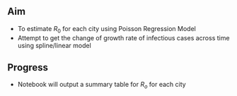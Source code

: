 ## Aim
- To estimate $R_0$ for each city using Poisson Regression Model
- Attempt to get the change of growth rate of infectious cases across time using spline/linear model

## Progress
- Notebook will output a summary table for $R_o$ for each city
